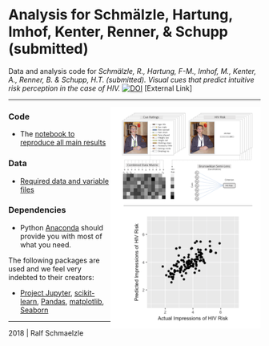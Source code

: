 # Analysis for Schmälzle, Hartung, Imhof, Kenter, Renner, & Schupp (submitted)

Data and analysis code for *Schmälzle, R., Hartung, F-M., Imhof, M., Kenter, A., Renner, B. & Schupp, H.T. (submitted). 
Visual cues that predict intuitive risk perception in the case of HIV.* [![DOI](http://www.ralfschmaelzle.net/wp-content/plugins/papercite/img/pdf.png)](https://doi.org/10.) [External Link]

***

<img align="right" width=300px src=data/explainer_fig.png> 


### Code
* The [notebook to reproduce all main results](https://github.com/nomcomm/riskcues/blob/master/scripts/01_MainResults.ipynb)


### Data
* [Required data and variable files](https://github.com/nomcomm/riskcues/tree/master/data)


### Dependencies
* Python [Anaconda](http://continuum.io/downloads) should provide you with most of what you need.


The following packages are used and we feel very indebted to their creators:
* [Project Jupyter](https://github.com/jupyter), [scikit-learn](http://scikit-learn.org/), [Pandas](http://pandas.pydata.org/), [matplotlib](https://matplotlib.org/), [Seaborn](http://seaborn.pydata.org/)


***
2018 | Ralf Schmaelzle
